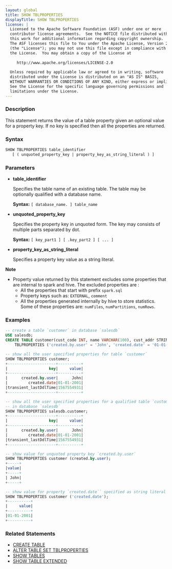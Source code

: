 ```yaml
---
layout: global
title: SHOW TBLPROPERTIES
displayTitle: SHOW TBLPROPERTIES
license: |
  Licensed to the Apache Software Foundation (ASF) under one or more
  contributor license agreements.  See the NOTICE file distributed with
  this work for additional information regarding copyright ownership.
  The ASF licenses this file to You under the Apache License, Version 2.0
  (the "License"); you may not use this file except in compliance with
  the License.  You may obtain a copy of the License at
 
     http://www.apache.org/licenses/LICENSE-2.0
 
  Unless required by applicable law or agreed to in writing, software
  distributed under the License is distributed on an "AS IS" BASIS,
  WITHOUT WARRANTIES OR CONDITIONS OF ANY KIND, either express or implied.
  See the License for the specific language governing permissions and
  limitations under the License.
---
```


### Description

This statement returns the value of a table property given an optional value for
a property key. If no key is specified then all the properties are returned. 

### Syntax

```sql
SHOW TBLPROPERTIES table_identifier 
   [ ( unquoted_property_key | property_key_as_string_literal ) ]
```

### Parameters

* **table_identifier**

    Specifies the table name of an existing table. The table may be optionally qualified
    with a database name.

    **Syntax:** `[ database_name. ] table_name`

* **unquoted_property_key**

    Specifies the property key in unquoted form. The key may consists of multiple
    parts separated by dot.

    **Syntax:** `[ key_part1 ] [ .key_part2 ] [ ... ]`

* **property_key_as_string_literal**

    Specifies a property key value as a string literal.

**Note**
- Property value returned by this statement excludes some properties 
  that are internal to spark and hive. The excluded properties are :
  - All the properties that start with prefix `spark.sql`
  - Property keys such as:  `EXTERNAL`, `comment`
  - All the properties generated internally by hive to store statistics. Some of these
    properties are: `numFiles`, `numPartitions`, `numRows`.

### Examples

```sql
-- create a table `customer` in database `salesdb`
USE salesdb;
CREATE TABLE customer(cust_code INT, name VARCHAR(100), cust_addr STRING)
    TBLPROPERTIES ('created.by.user' = 'John', 'created.date' = '01-01-2001');

-- show all the user specified properties for table `customer`
SHOW TBLPROPERTIES customer;
+---------------------+----------+
|                  key|     value|
+---------------------+----------+
|      created.by.user|      John|
|         created.date|01-01-2001|
|transient_lastDdlTime|1567554931|
+---------------------+----------+

-- show all the user specified properties for a qualified table `customer`
-- in database `salesdb`
SHOW TBLPROPERTIES salesdb.customer;
+---------------------+----------+
|                  key|     value|
+---------------------+----------+
|      created.by.user|      John|
|         created.date|01-01-2001|
|transient_lastDdlTime|1567554931|
+---------------------+----------+

-- show value for unquoted property key `created.by.user`
SHOW TBLPROPERTIES customer (created.by.user);
+-----+
|value|
+-----+
| John|
+-----+

-- show value for property `created.date`` specified as string literal
SHOW TBLPROPERTIES customer ('created.date');
+----------+
|     value|
+----------+
|01-01-2001|
+----------+
```

### Related Statements

* [CREATE TABLE](sql-ref-syntax-ddl-create-table.html)
* [ALTER TABLE SET TBLPROPERTIES](sql-ref-syntax-ddl-alter-table.html)
* [SHOW TABLES](sql-ref-syntax-aux-show-tables.html)
* [SHOW TABLE EXTENDED](sql-ref-syntax-aux-show-table.html)



